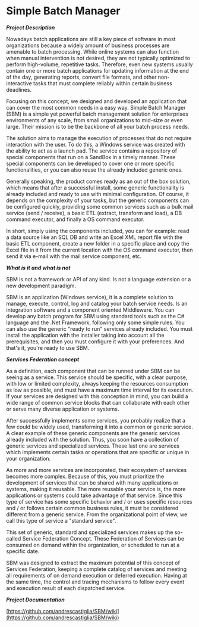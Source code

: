 # Simple Batch Manager

***Project Description***

Nowadays batch applications are still a key piece of software in most organizations because a widely amount of business processes are amenable to batch processing. While online systems can also function when manual intervention is not desired, they are not typically optimized to perform high-volume, repetitive tasks. Therefore, even new systems usually contain one or more batch applications for updating information at the end of the day, generating reports, convert file formats, and other non-interactive tasks that must complete reliably within certain business deadlines.

Focusing on this concept, we designed and developed an application that can cover the most common needs in a easy way. Simple Batch Manager (SBM) is a simple yet powerful batch management solution for enterprises environments of any scale, from small organizations to mid-size or even large. Their mission is to be the backbone of all your batch process needs.

The solution aims to manage the execution of processes that do not require interaction with the user. To do this, a Windows service was created with the ability to act as a launch pad. The service contains a repository of special components that run on a SandBox in a timely manner. These special components can be developed to cover one or more specific functionalities, or you can also reuse the already included generic ones.

Generally speaking, the product comes ready as an out of the box solution, which means that after a successful install, some generic functionality is already included and ready to use with minimal configuration. Of course, it depends on the complexity of your tasks, but the generic components can be configured quickly, providing some common services such as a bulk mail service (send / receive), a basic ETL (extract, transform and load), a DB command executor, and finally a OS command executor.

In short, simply using the components included, you can for example: read a data source like an SQL DB and write an Excel XML report file with the basic ETL component, create a new folder in a specific place and copy the Excel file in it from the current location with the OS command executor, then send it via e-mail with the mail service component, etc.


***What is it and what is not***

SBM is not a framework or API of any kind. Is not a language extension or a new development paradigm. 

SBM is an application (Windows service), it is a complete solution to manage, execute, control, log and catalog your batch service needs. Is an integration software and a component oriented Middleware. You can develop any batch program for SBM using standard tools such as the C# language and the .Net Framework, following only some simple rules. You can also use the generic "ready to run" services already included. You must install the application with the installer taking into account all the prerequisites, and then you must configure it with your preferences. And that's it, you're ready to use SBM.


***Services Federation concept***

As a definition, each component that can be runned under SBM can be seeing as a service. This service should be specific, with a clear purpose, with low or limited complexity, always keeping the resources consumption as low as possible, and must have a maximum time interval for its execution. If your services are designed with this conception in mind, you can build a wide range of common service blocks that can collaborate with each other or serve many diverse application or systems. 

After successfully implements some services, you probably realize that a few could be widely used, transforming it into a common or generic service. A clear example of these generic components are the generic services already included with the solution. Thus, you soon have a collection of generic services and specialized services. These last one are services which implements certain tasks or operations that are specific or unique in your organization.

As more and more services are incorporated, their ecosystem of services becomes more complex. Because of this, you must prioritize the development of services that can be shared with many applications or systems, making it reusable. The more reusable your service is, the more applications or systems could take advantage of that service. Since this type of service has some specific behavior and / or uses specific resources and / or follows certain common business rules, it must be considered different from a generic service. From the organizational point of view, we call this type of service a "standard service".

This set of generic, standard and specialized services makes up the so-called Service Federation Concept. These Federation of Services can be consumed on demand within the organization, or scheduled to run at a specific date.

SBM was designed to extract the maximum potential of this concept of Services Federation, keeping a complete catalog of services and meeting all requirements of on demand execution or deferred execution. Having at the same time, the control and tracing mechanisms to follow every event and execution result of each dispatched service. 

***Project Documentation***

[https://github.com/andrescastiglia/SBM/wiki](https://github.com/andrescastiglia/SBM/wiki)
